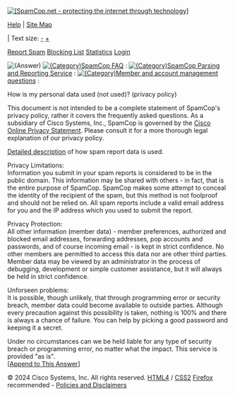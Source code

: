 [![[SpamCop.net - protecting the internet through technology]](/images/05logo.png)](https://www.spamcop.net/) [](mailto:bait-9fdf9a54-675078e4@good.julianhaight.com)

[Help](https://www.spamcop.net/help.shtml) | [Site Map](https://www.spamcop.net/sitemap.shtml)

| Text size: [\-](javascript:fontMinus();) [+](javascript:fontPlus();)

     

[Report Spam](https://www.spamcop.net/anonsignup.shtml) [Blocking List](https://www.spamcop.net/bl.shtml) [Statistics](https://www.spamcop.net/spamstats.shtml) [Login](https://www.spamcop.net/mcgi?action=loginform;returnurl=%2Ffom-serve%2Fcache%2F168.html)

![(Answer)](../bags/ans.gif) [![(Category) ](../bags/cat-small.gif)SpamCop FAQ](https://www.spamcop.net/fom-serve/cache/1.html) : [![(Category) ](../bags/cat-small.gif)SpamCop Parsing and Reporting Service](https://www.spamcop.net/fom-serve/cache/285.html) : [![(Category) ](../bags/cat-small.gif)Member and account management questions](https://www.spamcop.net/fom-serve/cache/128.html) :  

How is my personal data used (not used)? (privacy policy)

This document is not intended to be a complete statement of SpamCop's privacy policy, rather it covers the frequently asked questions. As a subsidiary of Cisco Systems, Inc., SpamCop is governed by the [Cisco Online Privacy Statement](http://www.cisco.com/web/siteassets/legal/privacy.html). Please consult it for a more thorough legal explanation of our privacy policy.

[Detailed description](https://www.spamcop.net/fom-serve/cache/145.html) of how spam report data is used.

Privacy Limitations:  
Information you submit in your spam reports is considered to be in the public domain. This information may be shared with others - in fact, that is the entire purpose of SpamCop. SpamCop makes some attempt to conceal the identity of the recipient of the spam, but this method is not foolproof and should not be relied on. All spam reports include a valid email address for you and the IP address which you used to submit the report.

Privacy Protection:  
All other information (member data) - member preferences, authorized and blocked email addresses, forwarding addresses, pop accounts and passwords, and of course incoming email - is kept in strict confidence. No other members are permitted to access this data nor are other third parties. Member data may be viewed by an administrator in the process of debugging, development or simple customer assistance, but it will always be held in strict confidence.

Unforseen problems:  
It is possible, though unlikely, that through programming error or security breach, member data could become available to outside parties. Although every precaution against this possibility is taken, nothing is 100% and there is always a chance of failure. You can help by picking a good password and keeping it a secret.

Under no circumstances can we be held liable for any type of security breach or programming error, no matter what the impact. This service is provided "as is".  
\[[Append to This Answer](http://cms.spamcop.net/fom?_insertpart=1&checkSequenceNumber=12&cmd=editPart&file=168&partnum=9999afterLast)\]

© 2024 Cisco Systems, Inc. All rights reserved. [HTML4](https://validator.w3.org/check?uri=referer) / [CSS2](https://jigsaw.w3.org/css-validator/check/referer) [Firefox](https://www.mozilla.org/firefox) recommended - [Policies and Disclaimers](https://www.spamcop.net/fom-serve/cache/400.html)